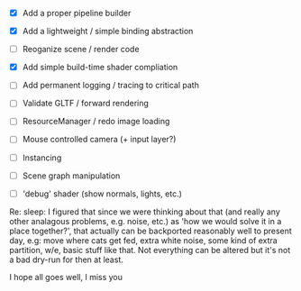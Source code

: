 - [x] Add a proper pipeline builder
- [x] Add a lightweight / simple binding abstraction
- [ ] Reoganize scene / render code
- [x] Add simple build-time shader compliation
- [ ] Add permanent logging / tracing to critical path
- [ ] Validate GLTF / forward rendering
- [ ] ResourceManager / redo image loading
- [ ] Mouse controlled camera (+ input layer?)
- [ ] Instancing
- [ ] Scene graph manipulation
- [ ] 'debug' shader (show normals, lights, etc.) 


Re: sleep:  I figured that since we were thinking about that (and really any other analagous problems, e.g. noise, etc.) as 'how we would solve it in a place together?', that actually can be backported reasonably well to present day, e.g: move where cats get fed, extra white noise, some kind of extra partition, w/e, basic stuff like that.  Not everything can be altered but it's not a bad dry-run for then at least.

I hope all goes well, I miss you 